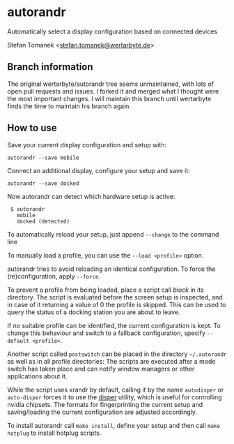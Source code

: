 # autorandr

Automatically select a display configuration based on connected devices

Stefan Tomanek <[stefan.tomanek@wertarbyte.de](stefan.tomanek@wertarbyte.de)>

## Branch information

The original wertarbyte/autorandr tree seems unmaintained, with lots of open
pull requests and issues. I forked it and merged what I thought were the most
important changes. I will maintain this branch until wertarbyte finds the time
to maintain his branch again.


## How to use

Save your current display configuration and setup with:
```
autorandr --save mobile
```

Connect an additional display, configure your setup and save it:
```
autorandr --save docked
```

Now autorandr can detect which hardware setup is active:
```
 $ autorandr
   mobile
   docked (detected)
```

To automatically reload your setup, just append `--change` to the command line

To manually load a profile, you can use the `--load <profile>` option.

autorandr tries to avoid reloading an identical configuration. To force the
(re)configuration, apply `--force`.

To prevent a profile from being loaded, place a script call _block_ in its
directory. The script is evaluated before the screen setup is inspected, and
in case of it returning a value of 0 the profile is skipped. This can be used
to query the status of a docking station you are about to leave.

If no suitable profile can be identified, the current configuration is kept.
To change this behaviour and switch to a fallback configuration, specify
`--default <profile>`.

Another script called `postswitch` can be placed in the directory
`~/.autorandr` as well as in all profile directories: The scripts are executed
after a mode switch has taken place and can notify window managers or other
applications about it.

While the script uses xrandr by default, calling it by the name `autodisper`
or `auto-disper` forces it to use the [disper](http://willem.engen.nl/projects/disper/)
utility, which is useful for controlling nvidia chipsets. The formats for
fingerprinting the current setup and saving/loading the current configuration
are adjusted accordingly.

To install autorandr call `make install`, define your setup and then call
`make hotplug` to install hotplug scripts.

